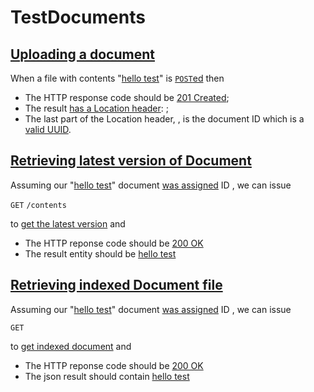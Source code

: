 # TestDocuments

## [Uploading a document](- 'upload')

When a file with contents "[hello test](- "#text")" is [```POST```ed](- "#doc=upload(#text)") then

 - The HTTP response code should be [201 Created](- "?=#doc.status");
 - The result [has a Location header](- "?=#doc.hasLocationHeader"): [ ](- "c:echo=#doc.location");
 - The last part of the Location header, [ ](- "c:echo=#doc.documentId"), is the document ID
 which is a [valid UUID](- "?=#doc.documentIdIsUUID").


## [Retrieving latest version of Document](- 'latest')

Assuming our "[hello test](- "#text")" document [was assigned](- "#doc=upload(#text)") ID [ ](- "c:echo=#doc.documentId"), we can issue

  ```GET``` [ ](- "c:echo=#doc.location")```/contents```

to [get the latest version](- "#result = latest(#doc.location)") and

 - The HTTP reponse code should be [200 OK](- "?=#result.status")
 - The result entity should be [hello test](- "?=#result.entity")

## [Retrieving indexed Document file](- 'index')

Assuming our "[hello test](- "#text")" document [was assigned](- "#doc=upload(#text)") ID [ ](- "c:echo=#doc.documentId"), we can issue

  ```GET ``` [ ](- "c:echo=#doc.esLocation")

to [get indexed document](- "#result = index(#doc.documentId)") and

 - The HTTP reponse code should be [200 OK](- "?=#result.status")
 - The json result should contain [hello test](- "?=#result.entity")
